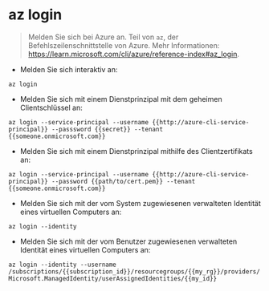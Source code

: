 # az login

> Melden Sie sich bei Azure an.
> Teil von `az`, der Befehlszeilenschnittstelle von Azure.
> Mehr Informationen: <https://learn.microsoft.com/cli/azure/reference-index#az_login>.

- Melden Sie sich interaktiv an:

`az login`

- Melden Sie sich mit einem Dienstprinzipal mit dem geheimen Clientschlüssel an:

`az login --service-principal --username {{http://azure-cli-service-principal}} --passsword {{secret}} --tenant {{someone.onmicrosoft.com}}`

- Melden Sie sich mit einem Dienstprinzipal mithilfe des Clientzertifikats an:

`az login --service-principal --username {{http://azure-cli-service-principal}} --password {{path/to/cert.pem}} --tenant {{someone.onmicrosoft.com}}`

- Melden Sie sich mit der vom System zugewiesenen verwalteten Identität eines virtuellen Computers an:

`az login --identity`

- Melden Sie sich mit der vom Benutzer zugewiesenen verwalteten Identität eines virtuellen Computers an:

`az login --identity --username /subscriptions/{{subscription_id}}/resourcegroups/{{my_rg}}/providers/Microsoft.ManagedIdentity/userAssignedIdentities/{{my_id}}`
